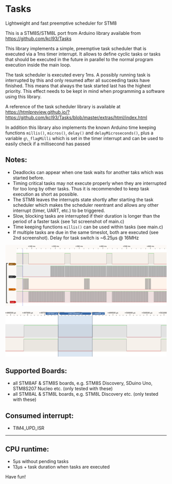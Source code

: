 # Tasks

Lightweight and fast preemptive scheduler for STM8

This is a STM8S/STM8L port from Arduino library available from https://github.com/kcl93/Tasks 

This library implements a simple, preemptive task scheduler that is executed via a 1ms timer interrupt. 
It allows to define cyclic tasks or tasks that should be executed in the future in parallel to the normal program execution inside the main loop.

The task scheduler is executed every 1ms. A possibly running task is interrupted by this and only resumed after all succeeding tasks have finished. 
This means that always the task started last has the highest priority. This effect needs to be kept in mind when programming a software using this library.

A reference of the task scheduler library is available at https://htmlpreview.github.io/?https://github.com/kcl93/Tasks/blob/master/extras/html/index.html

In addition this library also implements the known Arduino time keeping functions `millis()`, `micros()`, `delay()` and `delayMicroseconds()`, 
plus a variable `g\_flagMilli` which is set in the timer interrupt and can be used to easily check if a millisecond has passed 


## Notes:

- Deadlocks can appear when one task waits for another taks which was started before.
- Timing critical tasks may not execute properly when they are interrupted for too long by other tasks. Thus it is recommended to keep task execution as short as possible.
- The STM8 leaves the interrupts state shortly after starting the task scheduler which makes the scheduler reentrant and allows any other interrupt (timer, UART, etc.) to be triggered.
- Slow, blocking tasks are interrupted if their duration is longer than the period of a faster task (see 1st screenshot of main.c)
- Time keeping functions `millis()` can be used within tasks (see main.c)
- If multiple tasks are due in the same timeslot, both are executed (see 2nd screenshot). Delay for task switch is ~6.25µs @ 16MHz 

<p align="center">
  <img src="images/multiple_tasks.png">
</p>
<p align="center">
  <img src="images/parallel_tasks.png">
</p>


## Supported Boards:

- all STM8AF & STM8S boards, e.g. STM8S Discovery, SDuino Uno, STM8S207 Nucleo etc. (only tested with these)
- all STM8AL & STM8L boards, e.g. STM8L Discovery etc. (only tested with these)


## Consumed interrupt:

- TIM4\_UPD\_ISR


***

## CPU runtime:

- 5μs without pending tasks
- 13μs + task duration when tasks are executed

Have fun! 
